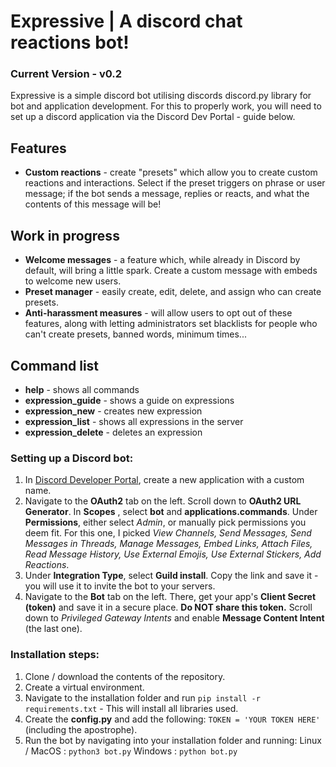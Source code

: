 # Expressive | A discord chat reactions bot!
### Current Version - v0.2 

Expressive is a simple discord bot utilising discords discord.py library for bot and application development.
For this to properly work, you will need to set up a discord application via the Discord Dev Portal - guide below.

## Features
- **Custom reactions** - create "presets" which allow you to create custom reactions and interactions. Select if the preset triggers on phrase or user message; if the bot sends a message, replies or reacts, and what the contents of this message will be!

## Work in progress 
- **Welcome messages** - a feature which, while already in Discord by default, will bring a little spark. Create a custom message with embeds to welcome new users.
- **Preset manager** - easily create, edit, delete, and assign who can create presets.
- **Anti-harassment measures** - will allow users to opt out of these features, along with letting administrators set blacklists for people who can't create presets, banned words, minimum times...


## Command list
- **help** - shows all commands
- **expression_guide** - shows a guide on expressions
- **expression_new** - creates new expression
- **expression_list** - shows all expressions in the server
- **expression_delete** - deletes an expression

### Setting up a Discord bot:
1. In [Discord Developer Portal](https://discord.com/developers/applications), create a new application with a custom name.
2. Navigate to the **OAuth2** tab on the left. Scroll down to **OAuth2 URL Generator**. In **Scopes** , select **bot** and **applications.commands**. Under **Permissions**, either select *Admin*, or manually pick permissions you deem fit. For this one, I picked *View Channels, Send Messages, Send Messages in Threads, Manage Messages, Embed Links, Attach Files, Read Message History, Use External Emojis, Use External Stickers, Add Reactions*.
3.  Under **Integration Type**, select **Guild install**. Copy the link and save it - you will use it to invite the bot to your servers.
4.  Navigate to the **Bot** tab on the left. There, get your app's **Client Secret (token)** and save it in a secure place. **Do NOT share this token.** Scroll down to *Privileged Gateway Intents* and enable **Message Content Intent** (the last one).


### Installation steps:
1. Clone / download the contents of the repository.
2. Create a virtual environment.
3. Navigate to the installation folder and run `pip install -r requirements.txt` - This will install all libraries used.
4. Create the **config.py** and add the following: `TOKEN = 'YOUR TOKEN HERE' ` (including the apostrophe).
5. Run the bot by navigating into your installation folder and running:  Linux / MacOS :  `python3 bot.py`  Windows : `python bot.py` 
